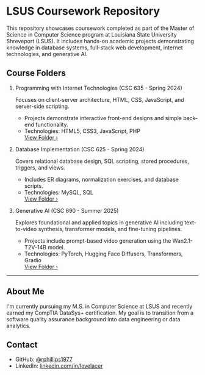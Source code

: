 # LSUS Coursework Repository

This repository showcases coursework completed as part of the Master of Science in Computer Science program at Louisiana State University Shreveport (LSUS). It includes hands-on academic projects demonstrating knowledge in database systems, full-stack web development, internet technologies, and generative AI.

## Course Folders

1. Programming with Internet Technologies (CSC 635 - Spring 2024)

   Focuses on client-server architecture, HTML, CSS, JavaScript, and server-side scripting.

   - Projects demonstrate interactive front-end designs and simple back-end functionality.
   - Technologies: HTML5, CSS3, JavaScript, PHP  
   [View Folder ›](programming-with-internet-technologies)

2. Database Implementation (CSC 625 - Spring 2024)

   Covers relational database design, SQL scripting, stored procedures, triggers, and views.

   - Includes ER diagrams, normalization exercises, and database scripts.
   - Technologies: MySQL, SQL  
   [View Folder ›](database-implementation)

3. Generative AI (CSC 690 - Summer 2025)

   Explores foundational and applied topics in generative AI including text-to-video synthesis, transformer models, and fine-tuning pipelines.

   - Projects include prompt-based video generation using the Wan2.1-T2V-14B model.
   - Technologies: PyTorch, Hugging Face Diffusers, Transformers, Gradio  
   [View Folder ›](Wan2_1_T2V_14B_Implementation.ipynb)

---

## About Me

I'm currently pursuing my M.S. in Computer Science at LSUS and recently earned my CompTIA DataSys+ certification. My goal is to transition from a software quality assurance background into data engineering or data analytics.

## Contact

- GitHub: [@rphillips1977](https://github.com/rphillips1977)
- LinkedIn: [linkedin.com/in/lovelacer](https://www.linkedin.com/in/lovelacer)
